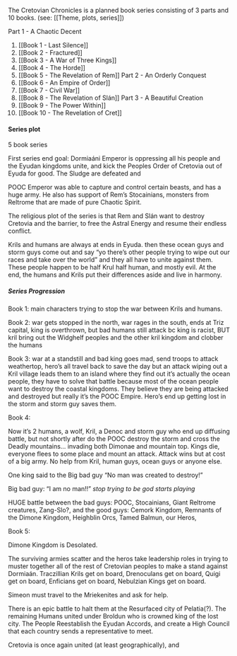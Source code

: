 The Cretovian Chronicles is a planned book series consisting of 3 parts and 10 books. 
(see: [[Theme, plots, series]])

Part 1 - A Chaotic Decent
1. [[Book 1 - Last Silence]]
2. [[Book 2 - Fractured]]
3. [[Book 3 - A War of Three Kings]]
4. [[Book 4 - The Horde]]
5. [[Book 5 - The Revelation of Rem]]
Part 2 - An Orderly Conquest
1. [[Book 6 - An Empire of Order]]
2. [[Book 7 - Civil War]]
3. [[Book 8 - The Revelation of Slán]]
Part 3 - A Beautiful Creation
1. [[Book 9 - The Power Within]]
2. [[Book 10 - The Revelation of Cret]]
#### Series plot

5 book series

First series end goal: Dormiaáni Emperor is oppressing all his people and the Eyudan kingdoms unite, and kick the Peoples Order of Cretovia out of Eyuda for good. The Sludge are defeated and 

POOC Emperor was able to capture and control certain beasts, and has a huge army. He also has support of Rem’s Stocainians, monsters from Reltrome that are made of pure Chaotic Spirit. 

The religious plot of the series is that Rem and Slán want to destroy Cretovia and the barrier, to free the Astral Energy and resume their endless conflict. 
  
Krils and humans are always at ends in Eyuda. then these ocean guys and storm guys come out and say “yo there’s other people trying to wipe out our races and take over the world” and they all have to unite against them. These people happen to be half Krul half human, and mostly evil. At the end, the humans and Krils put their differences aside and live in harmony.

##### Series Progression

Book 1: main characters trying to stop the war between Krils and humans. 

Book 2: war gets stopped in the north, war rages in the south, ends at Triz capital, king is overthrown, but bad humans still attack bc king is racist, BUT kril bring out the Widghelf peoples and the other kril kingdom and clobber the humans

Book 3: war at a standstill and bad king goes mad, send troops to attack weathertop, hero’s all travel back to save the day but an attack wiping out a Kril village leads them to an island where they find out it’s actually the ocean people, they have to solve that battle because most of the ocean people want to destroy the coastal kingdoms. They believe they are being attacked and destroyed but really it’s the POOC Empire. Hero’s end up getting lost in the storm and storm guy saves them.

Book 4:

Now it’s 2 humans, a wolf, Kril, a Denoc and storm guy who end up diffusing battle, but not shortly after do the POOC destroy the storm and cross the Deadly mountains… invading both Dimonae and mountain top. Kings die, everyone flees to some place and mount an attack. Attack wins but at cost of a big army. No help from Kril, human guys, ocean guys or anyone else. 

One king said to the Big bad guy “No man was created to destroy!”

Big bad guy: “I am no man!!”
*stop trying to be god starts playing*

HUGE battle between the bad guys: POOC, Stocainians, Giant Reltrome creatures, Zang-Slo?, 
and the good guys: Cemork Kingdom, Remnants of the Dimone Kingdom, Heighblin Orcs, Tamed Balmun, our Heros, 



Book 5:

Dimone Kingdom is Desolated.

The surviving armies scatter and the heros take leadership roles in trying to muster together all of the rest of Cretovian peoples to make a stand against Dormiaán. Traczillian Krils get on board, Drenoculans get on board, Quigi get on board, Enficians get on board, Nebulzian Kings get on board. 

Simeon must travel to the Mriekenites and ask for help. 

There is an epic battle to halt them at the Resurfaced city of Pelatia(?). The remaining Humans united under Broldun who is crowned king of the lost city. The People Reestablish the Eyudan Accords, and create a High Council that each country sends a representative to meet.

Cretovia is once again united (at least geographically), and 



